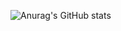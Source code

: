 ![Anurag's GitHub stats](https://github-readme-stats.vercel.app/api?username={seungdeng}&show_icons=true&theme=radical)
